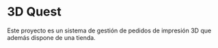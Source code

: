 # 3D Quest

Este proyecto es un sistema de gestión de pedidos de impresión 3D que además dispone de una tienda.
